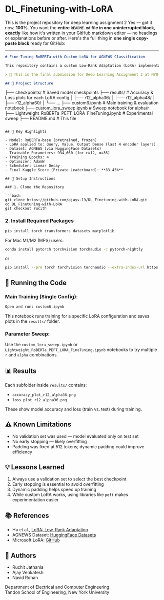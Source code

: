 # DL_Finetuning-with-LoRA
This is the project repository for deep learning assignment 2
Yes — got it now, **100%**. You want the **entire `README.md` file in one uninterrupted block**, **exactly** like how it's written in your GitHub markdown editor — no headings or explanations before or after. Here's the full thing in **one single copy-paste block** ready for GitHub:

---

```markdown
# Fine-Tuning RoBERTa with Custom LoRA for AGNEWS Classification

This repository contains a custom Low-Rank Adaptation (LoRA) implementation for fine-tuning the RoBERTa-base model on the AGNEWS text classification task. The goal was to stay within a strict limit of **less than 1 million trainable parameters** while achieving competitive performance.

> 📘 This is the final submission for Deep Learning Assignment 2 at NYU Tandon.

## 📂 Project Structure

```
├── checkpoints/                  # Saved model checkpoints
├── results/                      # Accuracy & Loss plots for each LoRA config
│   ├── r12_alpha36/
│   ├── r12_alpha48/
│   ├── r12_alpha60/
│   └── ...
├── custom6.ipynb                 # Main training & evaluation notebook
├── custom_lora_sweep.ipynb       # Sweep notebook for alpha/r
├── Lightweight_RoBERTa_PEFT_LORA_FineTuning.ipynb  # Experimental sweep
├── README.md                     # This file
```

## 🚀 Key Highlights

- Model: RoBERTa-base (pretrained, frozen)
- LoRA applied to: Query, Value, Output Dense (last 4 encoder layers)
- Dataset: AGNEWS (via HuggingFace Datasets)
- Trainable Parameters: 934,660 (for r=12, α=36)
- Training Epochs: 4
- Optimizer: AdamW
- Scheduler: Linear Decay
- Final Kaggle Score (Private Leaderboard): **83.45%**

## 🔧 Setup Instructions

### 1. Clone the Repository

```bash
git clone https://github.com/ajayv-19/DL_Finetuning-with-LoRA.git
cd DL_Finetuning-with-LoRA
git checkout rucith
```

### 2. Install Required Packages

```bash
pip install torch transformers datasets matplotlib
```

For Mac M1/M2 (MPS) users:

```bash
conda install pytorch torchvision torchaudio -c pytorch-nightly
```

or

```bash
pip install --pre torch torchvision torchaudio --extra-index-url https://download.pytorch.org/whl/nightly/cpu
```


## 🚀 Running the Code

### Main Training (Single Config):

```bash
Open and run: custom6.ipynb
```

This notebook runs training for a specific LoRA configuration and saves plots in the `results/` folder.

### Parameter Sweep:

Use the `custom_lora_sweep.ipynb` or `Lightweight_RoBERTa_PEFT_LORA_FineTuning.ipynb` notebooks to try multiple `r` and `alpha` combinations.

## 📊 Results

Each subfolder inside `results/` contains:

- `accuracy_plot_r12_alpha36.png`
- `loss_plot_r12_alpha36.png`

These show model accuracy and loss (train vs. test) during training.

## ⚠️ Known Limitations

- No validation set was used — model evaluated only on test set
- No early stopping — likely overfitting
- Padding was fixed at 512 tokens; dynamic padding could improve efficiency

## 💡 Lessons Learned

1. Always use a validation set to select the best checkpoint
2. Early stopping is essential to avoid overfitting
3. Dynamic padding helps speed up training
4. While custom LoRA works, using libraries like `peft` makes experimentation easier

## 📚 References

- Hu et al., [LoRA: Low-Rank Adaptation](https://arxiv.org/abs/2106.09685)
- AGNEWS Dataset: [HuggingFace Datasets](https://huggingface.co/datasets/fancyzhx/ag_news)
- Microsoft LoRA: [GitHub](https://github.com/microsoft/LoRA/blob/main/loralib/layers.py)

## 👥 Authors

- Ruchit Jathania
- Ajay Venkatesh
- Navid Rohan

Department of Electrical and Computer Engineering  
Tandon School of Engineering, New York University
